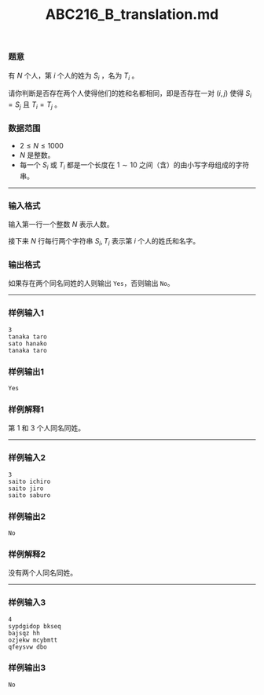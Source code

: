 ﻿---
title: "ABC216_B_translation.md"
tags: []
author: ""
created: ""
---

### 题意

有 $N$ 个人，第 $i$ 个人的姓为 $S_i$ ，名为 $T_i$ 。

请你判断是否存在两个人使得他们的姓和名都相同，即是否存在一对 $(i,j)$ 使得 $S_i=S_j$ 且 $T_i=T_j$ 。

### 数据范围

- $2 \le N \le 1000$
- $N$ 是整数。
- 每一个 $S_i$ 或 $T_i$ 都是一个长度在 $1 \sim 10$ 之间（含）的由小写字母组成的字符串。

---

### 输入格式

输入第一行一个整数 $N$ 表示人数。

接下来 $N$ 行每行两个字符串 $S_i,T_i$ 表示第 $i$ 个人的姓氏和名字。

### 输出格式

如果存在两个同名同姓的人则输出 `Yes`，否则输出 `No`。

---

### 样例输入1

```
3
tanaka taro
sato hanako
tanaka taro

```



### 样例输出1

```
Yes

```



### 样例解释1

第 $1$ 和 $3$ 个人同名同姓。

---

### 样例输入2

```
3
saito ichiro
saito jiro
saito saburo

```



### 样例输出2

```
No

```



### 样例解释2

没有两个人同名同姓。



---

### 样例输入3

```
4
sypdgidop bkseq
bajsqz hh
ozjekw mcybmtt
qfeysvw dbo

```



### 样例输出3

```
No

```


